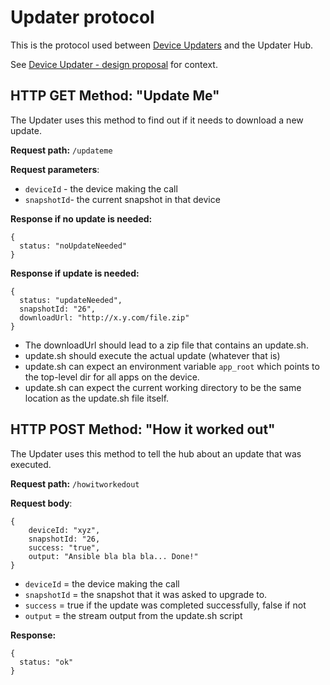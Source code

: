 # Updater protocol

This is the protocol used between [Device Updaters](https://github.com/sveasmart/updater) and the Updater Hub.

See [Device Updater - design proposal](https://docs.google.com/document/d/1hymcpIQcGWWvBv703QUF6-MWEHL1M5ZPsYgwNP1DiUQ/edit#heading=h.uui7wxm0553m) for context.

## HTTP GET Method: "Update Me"

The Updater uses this method to find out if it needs to download a new update.

**Request path:** ```/updateme```

**Request parameters**:
* ```deviceId``` - the device making the call
* ```snapshotId```- the current snapshot in that device

**Response if no update is needed:**

```
{
  status: "noUpdateNeeded"
}
```

**Response if update is needed:**
```
{
  status: "updateNeeded",
  snapshotId: "26",
  downloadUrl: "http://x.y.com/file.zip"
}
```

* The downloadUrl should lead to a zip file that contains an update.sh.
* update.sh should execute the actual update (whatever that is)
* update.sh can expect an environment variable ```app_root``` which points to the top-level dir for all apps on the device.
* update.sh can expect the current working directory to be the same location as the update.sh file itself.

## HTTP POST Method: "How it worked out"

The Updater uses this method to tell the hub about an update that was executed.

**Request path:** ```/howitworkedout```

**Request body**:
```
{
    deviceId: "xyz",
    snapshotId: "26,
    success: "true",
    output: "Ansible bla bla bla... Done!"
}
```


* ```deviceId``` = the device making the call
* ```snapshotId``` = the snapshot that it was asked to upgrade to.
* ```success``` = true if the update was completed successfully, false if not
* ```output``` = the stream output from the update.sh script

**Response:**
```
{
  status: "ok"
}
```
